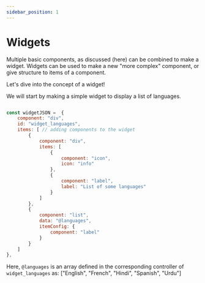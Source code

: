 ```yaml
---
sidebar_position: 1
---
```



# Widgets

Multiple basic components, as discussed (here) can be combined to make a widget. 
Widgets can be used to make a new "more complex" component, or give structure to items of a component.

Let's dive into the concept of a widget!

We will start by making a simple widget to display a list of languages.

```js title="basicWidget.js"

const widgetJSON =  {
    component: "div", 
    id: "widget_languages", 
    items: [ // adding components to the widget
        {
            component: "div",
            items: [
                {
                    component: "icon",
                    icon: "info"
                },
                {
                    component: "label",
                    label: "List of some languages"
                }
            ]
        },
        {
            component: "list",
            data: "@languages",
            itemConfig: {
                component: "label"
            }
        }
    ]
},
```

Here, `@languages` is an array defined in the corresponding controller of `widget_languages` as: ["English", "French", "Hindi", "Spanish", "Urdu"]
